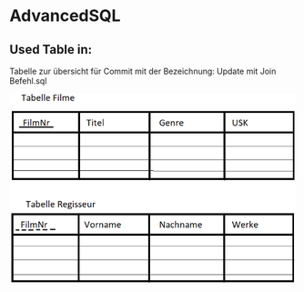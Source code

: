 # AdvancedSQL


## Used Table in: 
Tabelle zur übersicht für Commit mit der Bezeichnung: Update mit Join Befehl.sql


![TabelleRegisseurUndFilme](DB-Tabelle.png)

